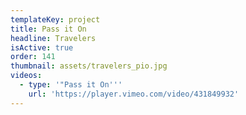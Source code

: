```yaml
---
templateKey: project
title: Pass it On
headline: Travelers
isActive: true
order: 141
thumbnail: assets/travelers_pio.jpg
videos:
  - type: '"Pass it On'''
    url: 'https://player.vimeo.com/video/431849932'
---
```


